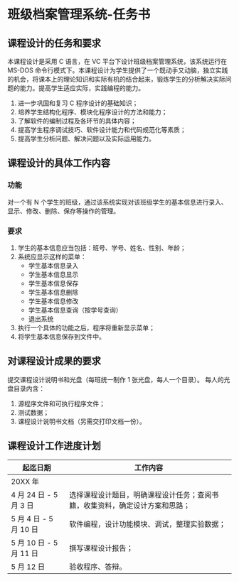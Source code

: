 # 班级档案管理系统-任务书

## 课程设计的任务和要求
本课程设计是采用 C 语言，在 VC 平台下设计班级档案管理系统，该系统运行在 MS-DOS 命令行模式下。本课程设计为学生提供了一个既动手又动脑，独立实践的机会，将课本上的理论知识和实际有机的结合起来，锻炼学生的分析解决实际问题的能力。提高学生适应实际，实践编程的能力。
1. 进一步巩固和复习 C 程序设计的基础知识；
2. 培养学生结构化程序、模块化程序设计的方法和能力；
3. 了解软件的编制过程及各环节的具体内容；
4. 提高学生程序调试技巧、软件设计能力和代码规范化等素质；
5. 提高学生分析问题、解决问题以及实际运用能力。

## 课程设计的具体工作内容
### 功能
对一个有 N 个学生的班级，通过该系统实现对该班级学生的基本信息进行录入、显示、修改、删除、保存等操作的管理。

### 要求
1. 学生的基本信息应当包括：班号、学号、姓名、性别、年龄； 
2. 系统应显示这样的菜单：
    - 学生基本信息录入
    - 学生基本信息显示
    - 学生基本信息保存
    - 学生基本信息删除
    - 学生基本信息修改
    - 学生基本信息查询（按学号查询）
    - 退出系统
3. 执行一个具体的功能之后，程序将重新显示菜单；
4. 将学生基本信息保存到文件中。

## 对课程设计成果的要求
提交课程设计说明书和光盘（每班统一制作 1 张光盘，每人一个目录）。
每人的光盘目录内含：
1. 源程序文件和可执行程序文件；
2. 测试数据；
3. 课程设计说明书文档（另需交打印文档一份）。

## 课程设计工作进度计划
| 起迄日期 | 工作内容 |
| --- | --- |
| 20XX 年 | |
| 4 月 24 日 - 5 月 3 日 | 选择课程设计题目，明确课程设计任务；查阅书籍，收集资料，确定设计方案和思路； |
| 5 月 4 日 - 5 月 10 日 | 软件编程，设计功能模块、调试，整理实验数据； |
| 5 月 10 日 - 5 月 11 日 | 撰写课程设计报告； |
| 5 月 12 日 | 验收程序、答辩。 |